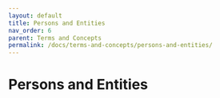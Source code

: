 ```yaml
---
layout: default
title: Persons and Entities
nav_order: 6
parent: Terms and Concepts
permalink: /docs/terms-and-concepts/persons-and-entities/
---
```


# Persons and Entities




